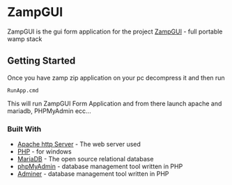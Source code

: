 # ZampGUI

ZampGUI is the gui form application for the project [ZampGUI](https://sourceforge.net/projects/manzamp/) - full portable wamp stack

## Getting Started

Once you have zamp zip application on your pc decompress it and then run 

```
RunApp.cmd
```

This will run ZampGUI Form Application and from there launch apache and mariadb, PHPMyAdmin ecc...


### Built With
* [Apache http Server](https://httpd.apache.org/) - The web server used
* [PHP](https://windows.php.net/) - for windows
* [MariaDB](https://mariadb.org/) - The open source relational database
* [phpMyAdmin](https://www.phpmyadmin.net/) - database management tool written in PHP
* [Adminer](https://www.adminer.org/) - database management tool written in PHP

